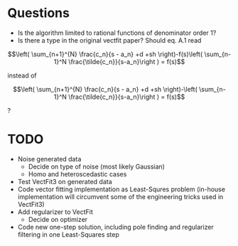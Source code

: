# Questions

* Is the algorithm limited to rational functions of denominator order 1?
* Is there a type in the original vectfit paper? Should eq. A.1 read

$$\left( \sum_{n+1}^{N} \frac{c_n}{s - a_n} +d +sh \right)-f(s)\left( \sum_{n-1}^N \frac{\tilde{c_n}}{s-a_n}\right ) = f(s)$$

instead of 

$$\left( \sum_{n+1}^{N} \frac{c_n}{s - a_n} +d +sh \right)-\left( \sum_{n-1}^N \frac{\tilde{c_n}}{s-a_n}\right ) = f(s)$$

?

# TODO

* Noise generated data
    * Decide on type of noise (most likely Gaussian)
    * Homo and heteroscedastic cases
* Test VectFit3 on generated data
* Code vector fitting implementation as Least-Squres problem (in-house implementation will circumvent some of the engineering tricks used in VectFit3)
* Add regularizer to VectFit
    * Decide on optimizer
* Code new one-step solution, including pole finding and regularizer filtering in one Least-Squares step
